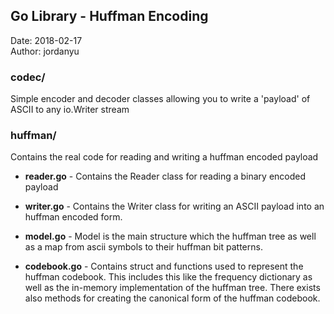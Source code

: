## Go Library - Huffman Encoding
Date: 2018-02-17 \
Author: jordanyu

### codec/
Simple encoder and decoder classes allowing you to write a 'payload' of ASCII
to any io.Writer stream

### huffman/
Contains the real code for reading and writing a huffman encoded payload

* **reader.go** - Contains the Reader class for reading a binary encoded payload 

* **writer.go** - Contains the Writer class for writing an ASCII payload into an huffman encoded form.

* **model.go** -  Model is the main structure which the huffman tree as well as a map from ascii symbols to their huffman bit patterns.

* **codebook.go** - Contains struct and functions used to represent the huffman codebook. This includes this like the frequency dictionary as well as the in-memory implementation of the huffman tree. There exists also methods for creating the canonical form of the huffman codebook.